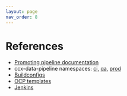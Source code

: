 ```yaml
---
layout: page
nav_order: 8
---
```

# References
- [Promoting pipeline
  documentation](https://github.com/RedHatInsights/e2e-deploy/blob/master/docs/pipeline.md)
- ccx-data-pipeline namespaces:
  [ci](https://console.insights-dev.openshift.com/console/project/ccx-data-pipeline-ci/),
  [qa](https://console.insights-dev.openshift.com/console/project/ccx-data-pipeline-qa),
  [prod](https://console.insights.openshift.com/console/project/ccx-data-pipeline-prod)
- [Buildconfigs](https://github.com/RedHatInsights/e2e-deploy/tree/master/buildfactory/ccx-data-pipeline)
- [OCP
  templates](https://github.com/RedHatInsights/e2e-deploy/tree/master/templates/ccx-data-pipeline)
- [Jenkins](https://github.com/RedHatInsights/e2e-deploy/tree/master/templates/ccx-data-pipeline)
